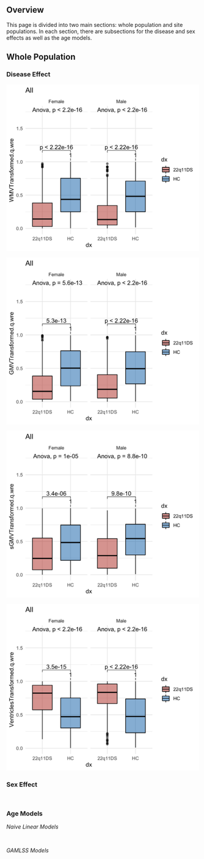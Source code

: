 ## Overview

This page is divided into two main sections: whole population and site populations. In each section, there are subsections for the disease and sex effects as well as the age models.

## Whole Population

### Disease Effect

![](figs/population_diseaseeffect_WMV.png)

![](figs/population_diseaseeffect_GMV.png)

![](figs/population_diseaseeffect_sGMV.png)

![](figs/population_diseaseeffect_Ventricles.png)


### Sex Effect

![]()

### Age Models

*Naive Linear Models*

![]()

*GAMLSS Models*

![]()


